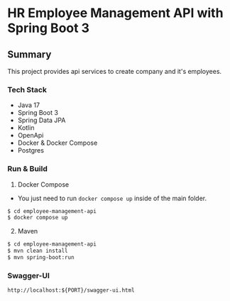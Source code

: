 # HR Employee Management API with Spring Boot 3

## Summary

This project provides api services to create company and it's employees.

### Tech Stack

* Java 17
* Spring Boot 3
* Spring Data JPA
* Kotlin
* OpenApi
* Docker & Docker Compose
* Postgres

### Run & Build

1. Docker Compose
* You just need to run ```docker compose up``` inside of the main folder.
```bash
$ cd employee-management-api
$ docker compose up
```
2. Maven
```bash
$ cd employee-management-api
$ mvn clean install
$ mvn spring-boot:run
```

### Swagger-UI

```http://localhost:${PORT}/swagger-ui.html```
